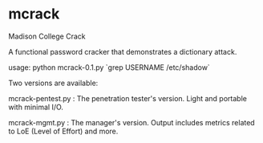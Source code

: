 # mcrack

Madison College Crack

A functional password cracker that demonstrates a dictionary attack.

usage: python mcrack-0.1.py \`grep USERNAME /etc/shadow\`

Two versions are available:

mcrack-pentest.py : The penetration tester's version. Light and portable with minimal I/O.

mcrack-mgmt.py : The manager's version. Output includes metrics related to LoE (Level of Effort) and more.

